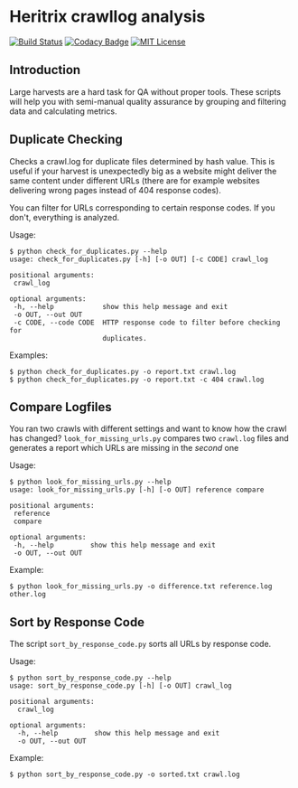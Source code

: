 # Heritrix crawllog analysis
[![Build Status](https://travis-ci.org/dbmdz/heritrix-harvest-analysis.svg?branch=master)](https://travis-ci.org/dbmdz/heritrix-harvest-analysis)
[![Codacy Badge](https://api.codacy.com/project/badge/Grade/ba2014ecbe0c4c01b89968385a3ff377)](https://www.codacy.com/app/marcus_2/heritrix-harvest-analysis?utm_source=github.com&amp;utm_medium=referral&amp;utm_content=dbmdz/heritrix-harvest-analysis&amp;utm_campaign=Badge_Grade)
[![MIT License](https://img.shields.io/badge/license-MIT-blue.svg)](LICENSE.md)

## Introduction

Large harvests are a hard task for QA without proper tools. These scripts will help you with semi-manual quality assurance by grouping and filtering data and calculating metrics.

## Duplicate Checking

Checks a crawl.log for duplicate files determined by hash value. This is useful if your harvest is unexpectedly big as a website might deliver the same content under different URLs (there are for example websites delivering wrong pages instead of 404 response codes).

You can filter for URLs corresponding to certain response codes. If you don't, everything is analyzed.

Usage:

    $ python check_for_duplicates.py --help
    usage: check_for_duplicates.py [-h] [-o OUT] [-c CODE] crawl_log

    positional arguments:
     crawl_log

    optional arguments:
     -h, --help            show this help message and exit
     -o OUT, --out OUT
     -c CODE, --code CODE  HTTP response code to filter before checking for
                           duplicates.
Examples:

    $ python check_for_duplicates.py -o report.txt crawl.log
    $ python check_for_duplicates.py -o report.txt -c 404 crawl.log

## Compare Logfiles

You ran two crawls with different settings and want to know how the crawl has changed? `look_for_missing_urls.py` compares two `crawl.log` files and generates a report which URLs are missing in the *second* one

Usage:

    $ python look_for_missing_urls.py --help
    usage: look_for_missing_urls.py [-h] [-o OUT] reference compare

    positional arguments:
     reference
     compare

    optional arguments:
     -h, --help         show this help message and exit
     -o OUT, --out OUT

Example:

    $ python look_for_missing_urls.py -o difference.txt reference.log other.log

## Sort by Response Code

The script `sort_by_response_code.py` sorts all URLs by response code.

Usage:

    $ python sort_by_response_code.py --help
    usage: sort_by_response_code.py [-h] [-o OUT] crawl_log

    positional arguments:
      crawl_log

    optional arguments:
      -h, --help         show this help message and exit
      -o OUT, --out OUT

Example:

    $ python sort_by_response_code.py -o sorted.txt crawl.log

